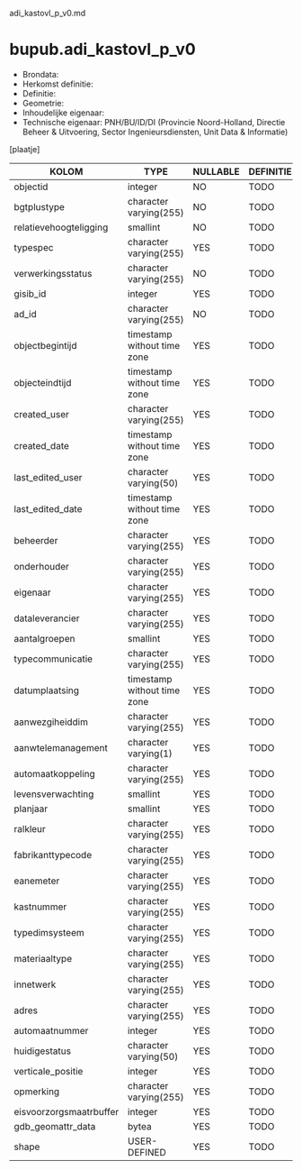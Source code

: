 adi_kastovl_p_v0.md

# bupub.adi_kastovl_p_v0


* Brondata: 
* Herkomst definitie: 
* Definitie: 
* Geometrie: 
* Inhoudelijke eigenaar: 
* Technische eigenaar: PNH/BU/ID/DI (Provincie Noord-Holland, Directie Beheer & Uitvoering, Sector Ingenieursdiensten, Unit Data & Informatie)

[plaatje]


|KOLOM                            |TYPE                       |NULLABLE|DEFINITIE|
|------                           |----                       |-----   |-----    |
|objectid                         |integer                    |NO      |TODO|
|bgtplustype                      |character varying(255)     |NO      |TODO|
|relatievehoogteligging           |smallint                   |NO      |TODO|
|typespec                         |character varying(255)     |YES     |TODO|
|verwerkingsstatus                |character varying(255)     |NO      |TODO|
|gisib_id                         |integer                    |YES     |TODO|
|ad_id                            |character varying(255)     |NO      |TODO|
|objectbegintijd                  |timestamp without time zone|YES     |TODO|
|objecteindtijd                   |timestamp without time zone|YES     |TODO|
|created_user                     |character varying(255)     |YES     |TODO|
|created_date                     |timestamp without time zone|YES     |TODO|
|last_edited_user                 |character varying(50)      |YES     |TODO|
|last_edited_date                 |timestamp without time zone|YES     |TODO|
|beheerder                        |character varying(255)     |YES     |TODO|
|onderhouder                      |character varying(255)     |YES     |TODO|
|eigenaar                         |character varying(255)     |YES     |TODO|
|dataleverancier                  |character varying(255)     |YES     |TODO|
|aantalgroepen                    |smallint                   |YES     |TODO|
|typecommunicatie                 |character varying(255)     |YES     |TODO|
|datumplaatsing                   |timestamp without time zone|YES     |TODO|
|aanwezgiheiddim                  |character varying(255)     |YES     |TODO|
|aanwtelemanagement               |character varying(1)       |YES     |TODO|
|automaatkoppeling                |character varying(255)     |YES     |TODO|
|levensverwachting                |smallint                   |YES     |TODO|
|planjaar                         |smallint                   |YES     |TODO|
|ralkleur                         |character varying(255)     |YES     |TODO|
|fabrikanttypecode                |character varying(255)     |YES     |TODO|
|eanemeter                        |character varying(255)     |YES     |TODO|
|kastnummer                       |character varying(255)     |YES     |TODO|
|typedimsysteem                   |character varying(255)     |YES     |TODO|
|materiaaltype                    |character varying(255)     |YES     |TODO|
|innetwerk                        |character varying(255)     |YES     |TODO|
|adres                            |character varying(255)     |YES     |TODO|
|automaatnummer                   |integer                    |YES     |TODO|
|huidigestatus                    |character varying(50)      |YES     |TODO|
|verticale_positie                |integer                    |YES     |TODO|
|opmerking                        |character varying(255)     |YES     |TODO|
|eisvoorzorgsmaatrbuffer          |integer                    |YES     |TODO|
|gdb_geomattr_data                |bytea                      |YES     |TODO|
|shape                            |USER-DEFINED               |YES     |TODO|
